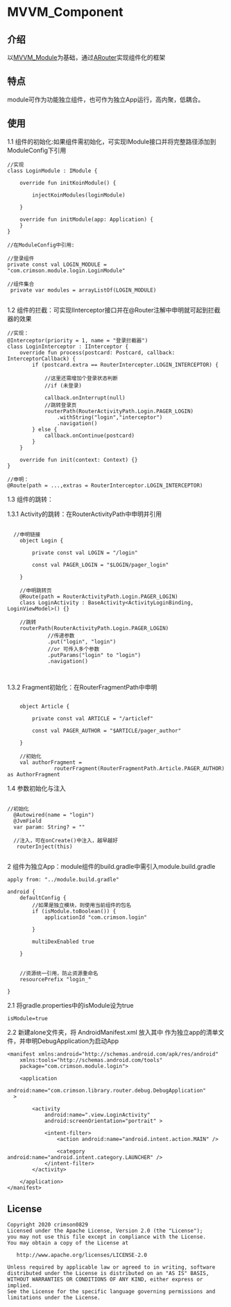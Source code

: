 # MVVM_Component

## 介绍

以[MVVM_Module](https://github.com/crimson0829/MVVM_Module)为基础，通过[ARouter](https://github.com/alibaba/ARouter)实现组件化的框架

## 特点

module可作为功能独立组件，也可作为独立App运行，高内聚，低耦合。

## 使用

1.1 组件的初始化:如果组件需初始化，可实现IModule接口并将完整路径添加到ModuleConfig下引用

```
//实现
class LoginModule : IModule {

    override fun initKoinModule() {

        injectKoinModules(loginModule)

    }

    override fun initModule(app: Application) {
    }
}

//在ModuleConfig中引用:

//登录组件
private const val LOGIN_MODULE = "com.crimson.module.login.LoginModule"

//组件集合
 private var modules = arrayListOf(LOGIN_MODULE)


```

1.2 组件的拦截：可实现IInterceptor接口并在@Router注解中申明就可起到拦截器的效果

```
//实现：
@Interceptor(priority = 1, name = "登录拦截器")
class LoginInterceptor : IInterceptor {
    override fun process(postcard: Postcard, callback: InterceptorCallback) {
        if (postcard.extra == RouterIntercepter.LOGIN_INTERCEPTOR) {

            //这里还需增加个登录状态判断
            //if (未登录)

            callback.onInterrupt(null)
            //跳转登录页
            routerPath(RouterActivityPath.Login.PAGER_LOGIN)
                .withString("login","interceptor")
                .navigation()
        } else {
            callback.onContinue(postcard)
        }
    }

    override fun init(context: Context) {}
}

//申明：
@Route(path = ...,extras = RouterInterceptor.LOGIN_INTERCEPTOR)

```

1.3 组件的跳转：

1.3.1 Activity的跳转：在RouterActivityPath中申明并引用


```
  
  //申明链接
    object Login {

        private const val LOGIN = "/login"

        const val PAGER_LOGIN = "$LOGIN/pager_login"

    }
    
    //申明跳转页
    @Route(path = RouterActivityPath.Login.PAGER_LOGIN)
    class LoginActivity : BaseActivity<ActivityLoginBinding, LoginViewModel>() {}
    
    //跳转
    routerPath(RouterActivityPath.Login.PAGER_LOGIN)
             //传递参数
             .put("login", "login")
             //or 可传入多个参数
             .putParams("login" to "login")
             .navigation()



```

1.3.2 Fragment初始化：在RouterFragmentPath中申明

```

    object Article {

        private const val ARTICLE = "/articlef"

        const val PAGER_AUTHOR = "$ARTICLE/pager_author"

    }
    
    //初始化
    val authorFragment =
               routerFragment(RouterFragmentPath.Article.PAGER_AUTHOR) as AuthorFragment

```

1.4 参数初始化与注入

```

//初始化
  @Autowired(name = "login")
  @JvmField
  var param: String? = ""
  
  //注入，可在onCreate()中注入，越早越好
   routerInject(this)
    

```

2 组件为独立App：module组件的build.gradle中需引入module.build.gradle

```
apply from: "../module.build.gradle"

android {
    defaultConfig {
        //如果是独立模块，则使用当前组件的包名
        if (isModule.toBoolean()) {
            applicationId "com.crimson.login"

        }

        multiDexEnabled true

    }


    //资源统一引用，防止资源重命名
    resourcePrefix "login_"

}

```

2.1 将gradle.properties中的isModule设为true

```
isModule=true

```


2.2 新建alone文件夹，将 AndroidManifest.xml 放入其中 作为独立app的清单文件，并申明DebugApplication为启动App

```
<manifest xmlns:android="http://schemas.android.com/apk/res/android"
    xmlns:tools="http://schemas.android.com/tools"
    package="com.crimson.module.login">

    <application
        android:name="com.crimson.library.router.debug.DebugApplication"
  >

        <activity
            android:name=".view.LoginActivity"
            android:screenOrientation="portrait" >

            <intent-filter>
                <action android:name="android.intent.action.MAIN" />

                <category android:name="android.intent.category.LAUNCHER" />
            </intent-filter>
        </activity>

    </application>
</manifest>

```


## License

```
Copyright 2020 crimson0829
Licensed under the Apache License, Version 2.0 (the "License");
you may not use this file except in compliance with the License.
You may obtain a copy of the License at

   http://www.apache.org/licenses/LICENSE-2.0

Unless required by applicable law or agreed to in writing, software
distributed under the License is distributed on an "AS IS" BASIS,
WITHOUT WARRANTIES OR CONDITIONS OF ANY KIND, either express or implied.
See the License for the specific language governing permissions and
limitations under the License.
```


